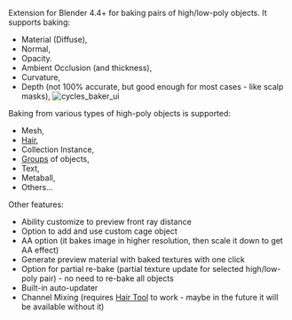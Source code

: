 Extension for Blender 4.4+ for baking pairs of high/low-poly objects.
It supports baking:
 * Material (Diffuse),
 * Normal,
 * Opacity.
 * Ambient Occlusion (and thickness),
 * Curvature,
 * Depth (not 100% accurate, but good enough for most cases - like scalp masks),
![cycles_baker_ui](https://github.com/user-attachments/assets/d79ce21c-f018-43bb-8713-6871e539e6dc)

Baking from various types of high-poly objects is supported:
 * Mesh,
 * [Hair](https://bartoszstyperek.gumroad.com/l/hairtool),
 * Collection Instance,
 * [Groups](https://bartoszstyperek.gumroad.com/l/GroupPro) of objects,
 * Text,
 * Metaball,
 * Others...

Other features:
* Ability customize to preview front ray distance
* Option to add and use custom cage object
* AA option (it bakes image in higher resolution, then scale it down to get AA effect)
* Generate preview material with baked textures with one click
* Option for partial re-bake (partial texture update for selected high/low-poly pair) - no need to re-bake all objects
* Built-in auto-updater
* Channel Mixing (requires [Hair Tool](https://bartoszstyperek.gumroad.com/l/hairtool) to work - maybe in the future it will be available without it)

